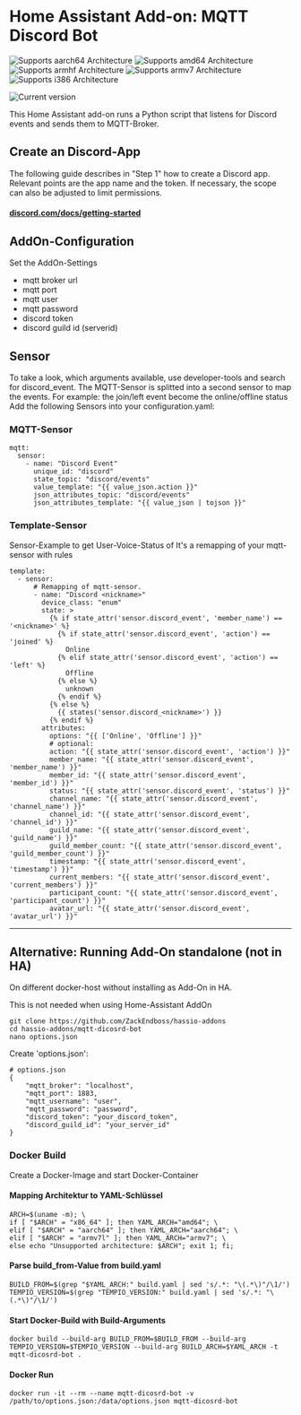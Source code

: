 
# Home Assistant Add-on: MQTT Discord Bot
![Supports aarch64 Architecture][aarch64-shield] ![Supports amd64 Architecture][amd64-shield] ![Supports armhf Architecture][armhf-shield] ![Supports armv7 Architecture][armv7-shield] ![Supports i386 Architecture][i386-shield]

![Current version][version]

This Home Assistant add-on runs a Python script that listens for Discord events and sends them to MQTT-Broker.

## Create an Discord-App
The following guide describes in "Step 1" how to create a Discord app. Relevant points are the app name and the token. If necessary, the scope can also be adjusted to limit permissions.

#### [discord.com/docs/getting-started](https://discord.com/developers/docs/quick-start/getting-started#step-1-creating-an-app)


## AddOn-Configuration
Set the AddOn-Settings
- mqtt broker url
- mqtt port
- mqtt user
- mqtt password
- discord token
- discord guild id (serverid)

## Sensor
To take a look, which arguments available, use developer-tools and search for discord_event.
The MQTT-Sensor is splitted into a second sensor to map the events. For example: the join/left event become the online/offline status
Add the following Sensors into your configuration.yaml:

### MQTT-Sensor
```
mqtt:
  sensor:
    - name: "Discord Event"
      unique_id: "discord"
      state_topic: "discord/events"
      value_template: "{{ value_json.action }}"
      json_attributes_topic: "discord/events"
      json_attributes_template: "{{ value_json | tojson }}"
```

### Template-Sensor
Sensor-Example to get User-Voice-Status of <nickname>
It's a remapping of your mqtt-sensor with rules
```
template:
  - sensor:
      # Remapping of mqtt-sensor.
      - name: "Discord <nickname>"
        device_class: "enum"
        state: >
          {% if state_attr('sensor.discord_event', 'member_name') == '<nickname>' %}
            {% if state_attr('sensor.discord_event', 'action') == 'joined' %}
              Online
            {% elif state_attr('sensor.discord_event', 'action') == 'left' %}
              Offline
            {% else %}
              unknown
            {% endif %}
          {% else %}
            {{ states('sensor.discord_<nickname>') }}
          {% endif %}
        attributes:
          options: "{{ ['Online', 'Offline'] }}"
          # optional:
          action: "{{ state_attr('sensor.discord_event', 'action') }}"
          member_name: "{{ state_attr('sensor.discord_event', 'member_name') }}"
          member_id: "{{ state_attr('sensor.discord_event', 'member_id') }}"
          status: "{{ state_attr('sensor.discord_event', 'status') }}"
          channel_name: "{{ state_attr('sensor.discord_event', 'channel_name') }}"
          channel_id: "{{ state_attr('sensor.discord_event', 'channel_id') }}"
          guild_name: "{{ state_attr('sensor.discord_event', 'guild_name') }}"
          guild_member_count: "{{ state_attr('sensor.discord_event', 'guild_member_count') }}"
          timestamp: "{{ state_attr('sensor.discord_event', 'timestamp') }}"
          current_members: "{{ state_attr('sensor.discord_event', 'current_members') }}"
          participant_count: "{{ state_attr('sensor.discord_event', 'participant_count') }}"
          avatar_url: "{{ state_attr('sensor.discord_event', 'avatar_url') }}"
```

---

## Alternative: Running Add-On standalone (not in HA)
On different docker-host without installing as Add-On in HA.

This is not needed when using Home-Assistant AddOn

```
git clone https://github.com/ZackEndboss/hassio-addons
cd hassio-addons/mqtt-dicosrd-bot
nano options.json
```

Create 'options.json':
```
# options.json
{
    "mqtt_broker": "localhost",
    "mqtt_port": 1883,
    "mqtt_username": "user",
    "mqtt_password": "password",
    "discord_token": "your_discord_token",
    "discord_guild_id": "your_server_id"
}
```

### Docker Build
Create a Docker-Image and start Docker-Container

#### Mapping Architektur to YAML-Schlüssel
```
ARCH=$(uname -m); \
if [ "$ARCH" = "x86_64" ]; then YAML_ARCH="amd64"; \
elif [ "$ARCH" = "aarch64" ]; then YAML_ARCH="aarch64"; \
elif [ "$ARCH" = "armv7l" ]; then YAML_ARCH="armv7"; \
else echo "Unsupported architecture: $ARCH"; exit 1; fi;
```

#### Parse build_from-Value from build.yaml
```
BUILD_FROM=$(grep "$YAML_ARCH:" build.yaml | sed 's/.*: "\(.*\)"/\1/')
TEMPIO_VERSION=$(grep "TEMPIO_VERSION:" build.yaml | sed 's/.*: "\(.*\)"/\1/')
```

#### Start Docker-Build with Build-Arguments
```docker build --build-arg BUILD_FROM=$BUILD_FROM --build-arg TEMPIO_VERSION=$TEMPIO_VERSION --build-arg BUILD_ARCH=$YAML_ARCH -t mqtt-dicosrd-bot .```

#### Docker Run
```docker run -it --rm --name mqtt-dicosrd-bot -v /path/to/options.json:/data/options.json mqtt-dicosrd-bot```

[aarch64-shield]: https://img.shields.io/badge/aarch64-yes-green.svg
[amd64-shield]: https://img.shields.io/badge/amd64-yes-green.svg
[armhf-shield]: https://img.shields.io/badge/armhf-yes-green.svg
[armv7-shield]: https://img.shields.io/badge/armv7-yes-green.svg
[i386-shield]: https://img.shields.io/badge/i386-yes-green.svg
[version]: https://img.shields.io/badge/version-v1.0.16-blue.svg